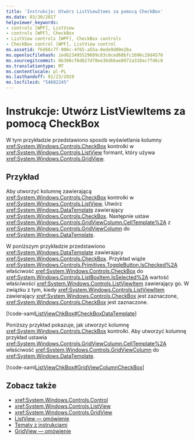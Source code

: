 ```yaml
---
title: 'Instrukcje: Utwórz ListViewItems za pomocą CheckBox'
ms.date: 03/30/2017
helpviewer_keywords:
- controls [WPF], ListView
- controls [WPF], CheckBox
- ListView controls [WPF], CheckBox controls
- CheckBox control [WPF], ListView control
ms.assetid: f6d66c7f-906c-4f65-a55a-0ede9d00e26a
ms.openlocfilehash: 1ed623495529609c83c0ced68bfc1696c29d4570
ms.sourcegitcommit: 6b308cf6d627d78ee36dbbae8972a310ac7fd6c8
ms.translationtype: MT
ms.contentlocale: pl-PL
ms.lasthandoff: 01/23/2019
ms.locfileid: "54682245"
---
```

# <a name="how-to-create-listviewitems-with-a-checkbox"></a>Instrukcje: Utwórz ListViewItems za pomocą CheckBox
W tym przykładzie przedstawiono sposób wyświetlania kolumny <xref:System.Windows.Controls.CheckBox> kontrolki w <xref:System.Windows.Controls.ListView> formant, który używa <xref:System.Windows.Controls.GridView>.  
  
## <a name="example"></a>Przykład  
 Aby utworzyć kolumnę zawierającą <xref:System.Windows.Controls.CheckBox> kontrolki w <xref:System.Windows.Controls.ListView>, Utwórz <xref:System.Windows.DataTemplate> zawierający <xref:System.Windows.Controls.CheckBox>. Następnie ustaw <xref:System.Windows.Controls.GridViewColumn.CellTemplate%2A> z <xref:System.Windows.Controls.GridViewColumn> do <xref:System.Windows.DataTemplate>.  
  
 W poniższym przykładzie przedstawiono <xref:System.Windows.DataTemplate> zawierający <xref:System.Windows.Controls.CheckBox>. Przykład wiąże <xref:System.Windows.Controls.Primitives.ToggleButton.IsChecked%2A> właściwość <xref:System.Windows.Controls.CheckBox> do <xref:System.Windows.Controls.ListBoxItem.IsSelected%2A> wartość właściwości <xref:System.Windows.Controls.ListViewItem> zawierający go. W związku z tym, kiedy <xref:System.Windows.Controls.ListViewItem> zawierający <xref:System.Windows.Controls.CheckBox> jest zaznaczone, <xref:System.Windows.Controls.CheckBox> jest zaznaczone.  
  
 [!code-xaml[ListViewChkBox#CheckBoxDataTemplate](../../../../samples/snippets/csharp/VS_Snippets_Wpf/ListViewChkBox/CS/window1.xaml#checkboxdatatemplate)]  
  
 Poniższy przykład pokazuje, jak utworzyć kolumnę <xref:System.Windows.Controls.CheckBox> kontrolki. Aby utworzyć kolumnę przykład ustawia <xref:System.Windows.Controls.GridViewColumn.CellTemplate%2A> właściwość <xref:System.Windows.Controls.GridViewColumn> do <xref:System.Windows.DataTemplate>.  
  
 [!code-xaml[ListViewChkBox#GridViewColumnCheckBox](../../../../samples/snippets/csharp/VS_Snippets_Wpf/ListViewChkBox/CS/window1.xaml#gridviewcolumncheckbox)]  
  
## <a name="see-also"></a>Zobacz także
- <xref:System.Windows.Controls.Control>
- <xref:System.Windows.Controls.ListView>
- <xref:System.Windows.Controls.GridView>
- [ListView — omówienie](../../../../docs/framework/wpf/controls/listview-overview.md)
- [Tematy z instrukcjami](../../../../docs/framework/wpf/controls/listview-how-to-topics.md)
- [GridView — omówienie](../../../../docs/framework/wpf/controls/gridview-overview.md)

